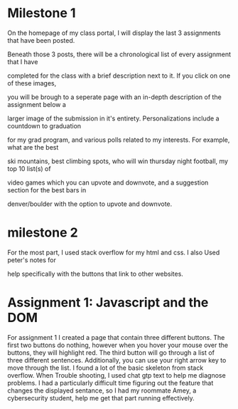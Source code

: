 # Milestone 1

On the homepage of my class portal, I will display the last 3 assignments that have been posted. 

Beneath those 3 posts, there will be a chronological list of every assignment that I have 

completed for the class with a brief description next to it. If you click on one of these images,

you will be brough to a seperate page with an in-depth description of the assignment below a 

larger image of the submission in it's entirety. Personalizations include a countdown to graduation

for my grad program, and various polls related to my interests. For example, what are the best 

ski mountains, best climbing spots, who will win thursday night football, my top 10 list(s) of 

video games which you can upvote and downvote, and a suggestion section for the best bars in 

denver/boulder with the option to upvote and downvote. 



# milestone 2

For the most part, I used stack overflow for my html and css. I also Used peter's notes for 

help specifically with the buttons that link to other websites.

# Assignment 1: Javascript and the DOM

For assignment 1 I created a page that contain three different buttons. The first two buttons do nothing, however when you hover your mouse over the buttons, they will highlight red. The third button will go through a list of three different sentences. Additionally, you can use your right arrow key to move through the list. I found a lot of the basic skeleton from stack overflow. When Trouble shooting, I used chat gtp text to help me diagnose problems. I had a particularly difficult time figuring out the feature that changes the displayed sentance, so I had my roommate Amey, a cybersecurity student, help me get that part running effectively. 
